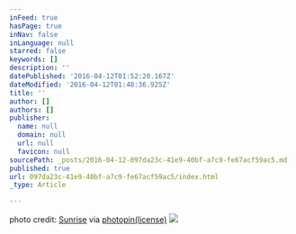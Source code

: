 ```yaml
---
inFeed: true
hasPage: true
inNav: false
inLanguage: null
starred: false
keywords: []
description: ''
datePublished: '2016-04-12T01:52:20.167Z'
dateModified: '2016-04-12T01:48:36.925Z'
title: ''
author: []
authors: []
publisher:
  name: null
  domain: null
  url: null
  favicon: null
sourcePath: _posts/2016-04-12-097da23c-41e9-40bf-a7c9-fe67acf59ac5.md
published: true
url: 097da23c-41e9-40bf-a7c9-fe67acf59ac5/index.html
_type: Article

---
```

photo credit: [Sunrise][0] via [photopin][1][(license)][2]
![](https://the-grid-user-content.s3-us-west-2.amazonaws.com/5278112e-53d7-4ddf-93a2-4684d299d2e3.jpg)

[0]: http://www.flickr.com/photos/111390057@N08/26248307892
[1]: http://photopin.com/
[2]: https://creativecommons.org/licenses/by/2.0/